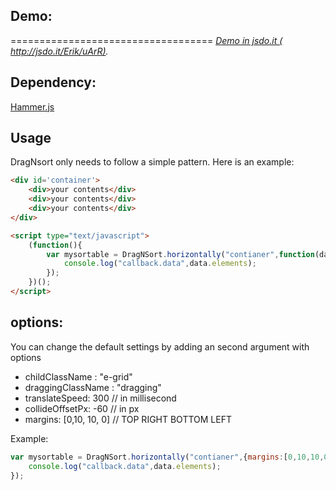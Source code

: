 ## Demo:
===================================
*[Demo in jsdo.it ( http://jsdo.it/Erik/uArR)](http://jsdo.it/Erik/uArR ).*

## Dependency:
[Hammer.js](http://eightmedia.github.io/hammer.js/)

## Usage
DragNsort only needs to follow a simple pattern. Here is an example:

```html
<div id='container'>
	<div>your contents</div>
	<div>your contents</div>
	<div>your contents</div>
</div>

<script type="text/javascript">
	(function(){
		var mysortable = DragNSort.horizontally("contianer",function(data){
		    console.log("callback.data",data.elements);
		});
	})();
</script>

```

## options:
You can change the default settings by adding an second argument with options
*  childClassName : "e-grid"
*  draggingClassName : "dragging"
*  translateSpeed: 300  // in millisecond
*  collideOffsetPx: -60 // in px
*  margins: [0,10, 10, 0] // TOP RIGHT BOTTOM LEFT

Example:
```javascript
var mysortable = DragNSort.horizontally("contianer",{margins:[0,10,10,0]}, function(data){
	console.log("callback.data",data.elements);
});
```
